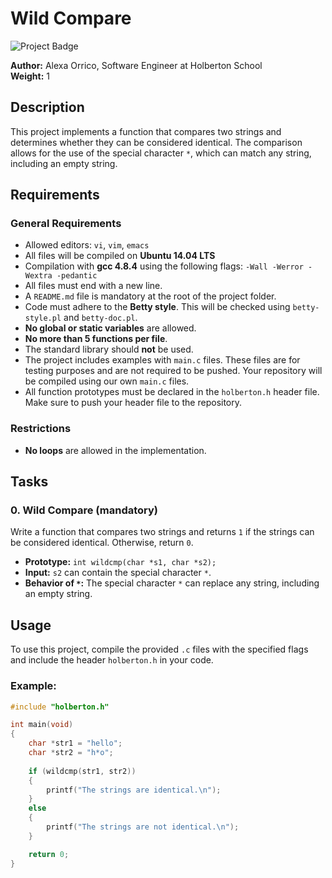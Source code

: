# Wild Compare

![Project Badge](https://img.shields.io/badge/Project%20Status-Completed-green)

**Author:** Alexa Orrico, Software Engineer at Holberton School  
**Weight:** 1

## Description

This project implements a function that compares two strings and determines whether they can be considered identical. The comparison allows for the use of the special character `*`, which can match any string, including an empty string.

## Requirements

### General Requirements
- Allowed editors: `vi`, `vim`, `emacs`
- All files will be compiled on **Ubuntu 14.04 LTS**
- Compilation with **gcc 4.8.4** using the following flags: `-Wall -Werror -Wextra -pedantic`
- All files must end with a new line.
- A `README.md` file is mandatory at the root of the project folder.
- Code must adhere to the **Betty style**. This will be checked using `betty-style.pl` and `betty-doc.pl`.
- **No global or static variables** are allowed.
- **No more than 5 functions per file**.
- The standard library should **not** be used.
- The project includes examples with `main.c` files. These files are for testing purposes and are not required to be pushed. Your repository will be compiled using our own `main.c` files.
- All function prototypes must be declared in the `holberton.h` header file. Make sure to push your header file to the repository.

### Restrictions
- **No loops** are allowed in the implementation.

## Tasks

### 0. Wild Compare (mandatory)

Write a function that compares two strings and returns `1` if the strings can be considered identical. Otherwise, return `0`. 

- **Prototype:** `int wildcmp(char *s1, char *s2);`
- **Input:** `s2` can contain the special character `*`.
- **Behavior of `*`:** The special character `*` can replace any string, including an empty string.

## Usage

To use this project, compile the provided `.c` files with the specified flags and include the header `holberton.h` in your code.

### Example:

```c
#include "holberton.h"

int main(void)
{
    char *str1 = "hello";
    char *str2 = "h*o";
    
    if (wildcmp(str1, str2))
    {
        printf("The strings are identical.\n");
    }
    else
    {
        printf("The strings are not identical.\n");
    }

    return 0;
}
